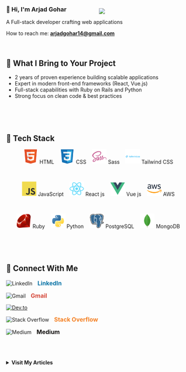     
<img align="right" width="250" src="https://cdn.dribbble.com/users/1162077/screenshots/3848914/programmer.gif" style="margin-top: 30px"/>

<h3>👋 Hi, I'm Arjad Gohar</h3>
<p> A Full-stack developer crafting web applications </p>
<p align="left"> How to reach me: <a href="mailto:arjadgohar14@gmail.com"><strong>arjadgohar14@gmail.com</strong></a></p>
<br>

## 🚀 What I Bring to Your Project
- 2 years of proven experience building scalable applications
- Expert in modern front-end frameworks (React, Vue.js)  
- Full-stack capabilities with Ruby on Rails and Python
- Strong focus on clean code & best practices
<br>
<br>
<br>

## 🌟 Tech Stack

<p align="center">
  <img src="https://raw.githubusercontent.com/devicons/devicon/master/icons/html5/html5-original.svg" alt="HTML" width="40" height="40"/> HTML &nbsp;&nbsp;
  <img src="https://raw.githubusercontent.com/devicons/devicon/master/icons/css3/css3-original.svg" alt="CSS" width="40" height="40"/> CSS &nbsp;&nbsp;
  <img src="https://raw.githubusercontent.com/devicons/devicon/master/icons/sass/sass-original.svg" alt="Sass" width="40" height="40"/> Sass &nbsp;&nbsp;
  <img src="https://raw.githubusercontent.com/devicons/devicon/master/icons/tailwindcss/tailwindcss-plain-wordmark.svg" alt="Tailwind" width="40" height="40"/> Tailwind CSS  
</p>
<br>
<p align="center">
  <img src="https://raw.githubusercontent.com/devicons/devicon/master/icons/javascript/javascript-original.svg" alt="JavaScript" width="40" height="40"/> JavaScript &nbsp;&nbsp;
  <img src="https://raw.githubusercontent.com/devicons/devicon/master/icons/react/react-original.svg" alt="React" width="40" height="40"/> React js &nbsp;&nbsp;
  <img src="https://raw.githubusercontent.com/devicons/devicon/master/icons/vuejs/vuejs-original.svg" alt="Vue.js" width="40" height="40"/> Vue js  &nbsp;&nbsp;
  <img src="https://raw.githubusercontent.com/devicons/devicon/master/icons/amazonwebservices/amazonwebservices-original-wordmark.svg" alt="AWS" width="40" height="40"/> AWS  
</p>
<br>
<p align="center">
  <img src="https://raw.githubusercontent.com/devicons/devicon/master/icons/ruby/ruby-original.svg" alt="Ruby" width="40" height="40"/> Ruby &nbsp;&nbsp;
  <img src="https://raw.githubusercontent.com/devicons/devicon/master/icons/python/python-original.svg" alt="Python" width="40" height="40"/> Python &nbsp;&nbsp;
  <img src="https://raw.githubusercontent.com/devicons/devicon/master/icons/postgresql/postgresql-original.svg" alt="PostgreSQL" width="40" height="40"/> PostgreSQL &nbsp;&nbsp;
  <img src="https://raw.githubusercontent.com/devicons/devicon/master/icons/mongodb/mongodb-original.svg" alt="MongoDB" width="40" height="40"/> MongoDB  
</p>
<br>
<br>
<br>

## 🤝 Connect With Me  

<p>
  <a href="https://www.linkedin.com/in/arjad/" target="_blank" style="text-decoration: none;">
    <img src="https://img.icons8.com/color/48/000000/linkedin.png" alt="LinkedIn" height="40" width="40" />
    <span style="margin-left: 10px; font-size: 16px; font-weight: bold; color: #0e76a8;">LinkedIn</span>
  </a>
</p>
<p>
  <a href="mailto:arjadgohar14@gmail.com" target="_blank" style="text-decoration: none;">
    <img src="https://img.icons8.com/color/48/000000/gmail.png" alt="Gmail" height="40" width="40" />
    <span style="margin-left: 10px; font-size: 16px; font-weight: bold; color: #D44638;">Gmail</span>
  </a>
</p>
<p>
  <a href="https://dev.to/arjad_gohar_f6d9b8938c997" target="_blank">
    <img src="https://d2fltix0v2e0sb.cloudfront.net/dev-badge.svg" alt="Dev.to" height="40" width="40" />
  </a>
</p>
<p>
  <a href="https://stackoverflow.com/users/17586383/arjad-gohar" target="_blank" style="text-decoration: none;">
    <img src="https://img.icons8.com/color/48/000000/stackoverflow.png" alt="Stack Overflow" height="40" width="40" />
    <span style="margin-left: 10px; font-size: 16px; font-weight: bold; color: #F48024;">Stack Overflow</span>
  </a>
</p>
<p>
  <a href="https://medium.com/@arjadgohar14" target="_blank" style="text-decoration: none;">
    <img src="https://img.icons8.com/color/48/000000/medium-monogram.png" alt="Medium" height="40" width="40" />
    <span style="margin-left: 10px; font-size: 16px; font-weight: bold; color: #12100E;">Medium</span>
  </a>
</p>
<br>
<br>
<br>

<details>
  <summary><b>Visit My Articles</b></summary>
  <p> I use to write tech articles on Medium, as well as dev.io </p>
  <ul>
    <li> Medium Article </li>
    <li>GitHub Repo: [Amazing App]([https://github.com/yourusername/amazing-app](https://medium.com/@arjadgohar14/inside-the-code-exploring-the-architecture-of-netflix-episode-1-4f3bc631ba8f))</li>
  </ul>
</details>
                  
